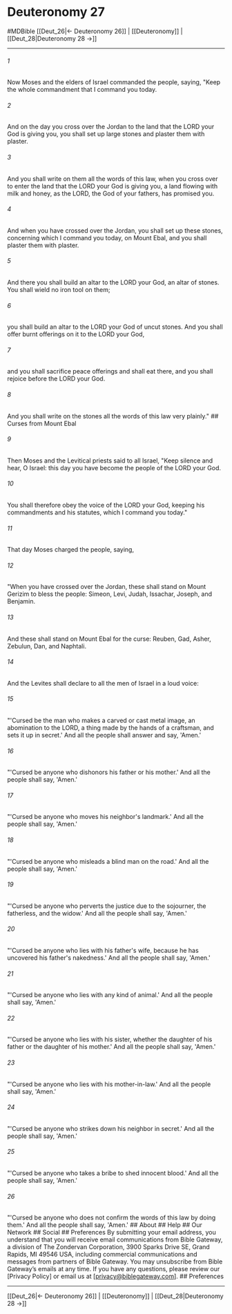 # Deuteronomy 27
#MDBible
[[Deut_26|← Deuteronomy 26]] | [[Deuteronomy]] | [[Deut_28|Deuteronomy 28 →]]

***






###### 1 


Now Moses and the elders of Israel commanded the people, saying, "Keep the whole commandment that I command you today. 





###### 2 


And on the day you cross over the Jordan to the land that the LORD your God is giving you, you shall set up large stones and plaster them with plaster. 





###### 3 


And you shall write on them all the words of this law, when you cross over to enter the land that the LORD your God is giving you, a land flowing with milk and honey, as the LORD, the God of your fathers, has promised you. 





###### 4 


And when you have crossed over the Jordan, you shall set up these stones, concerning which I command you today, on Mount Ebal, and you shall plaster them with plaster. 





###### 5 


And there you shall build an altar to the LORD your God, an altar of stones. You shall wield no iron tool on them; 





###### 6 


you shall build an altar to the LORD your God of uncut stones. And you shall offer burnt offerings on it to the LORD your God, 





###### 7 


and you shall sacrifice peace offerings and shall eat there, and you shall rejoice before the LORD your God. 





###### 8 


And you shall write on the stones all the words of this law very plainly." ## Curses from Mount Ebal 





###### 9 


Then Moses and the Levitical priests said to all Israel, "Keep silence and hear, O Israel: this day you have become the people of the LORD your God. 





###### 10 


You shall therefore obey the voice of the LORD your God, keeping his commandments and his statutes, which I command you today." 





###### 11 


That day Moses charged the people, saying, 





###### 12 


"When you have crossed over the Jordan, these shall stand on Mount Gerizim to bless the people: Simeon, Levi, Judah, Issachar, Joseph, and Benjamin. 





###### 13 


And these shall stand on Mount Ebal for the curse: Reuben, Gad, Asher, Zebulun, Dan, and Naphtali. 





###### 14 


And the Levites shall declare to all the men of Israel in a loud voice: 





###### 15 


"'Cursed be the man who makes a carved or cast metal image, an abomination to the LORD, a thing made by the hands of a craftsman, and sets it up in secret.' And all the people shall answer and say, 'Amen.' 





###### 16 


"'Cursed be anyone who dishonors his father or his mother.' And all the people shall say, 'Amen.' 





###### 17 


"'Cursed be anyone who moves his neighbor's landmark.' And all the people shall say, 'Amen.' 





###### 18 


"'Cursed be anyone who misleads a blind man on the road.' And all the people shall say, 'Amen.' 





###### 19 


"'Cursed be anyone who perverts the justice due to the sojourner, the fatherless, and the widow.' And all the people shall say, 'Amen.' 





###### 20 


"'Cursed be anyone who lies with his father's wife, because he has uncovered his father's nakedness.' And all the people shall say, 'Amen.' 





###### 21 


"'Cursed be anyone who lies with any kind of animal.' And all the people shall say, 'Amen.' 





###### 22 


"'Cursed be anyone who lies with his sister, whether the daughter of his father or the daughter of his mother.' And all the people shall say, 'Amen.' 





###### 23 


"'Cursed be anyone who lies with his mother-in-law.' And all the people shall say, 'Amen.' 





###### 24 


"'Cursed be anyone who strikes down his neighbor in secret.' And all the people shall say, 'Amen.' 





###### 25 


"'Cursed be anyone who takes a bribe to shed innocent blood.' And all the people shall say, 'Amen.' 





###### 26 


"'Cursed be anyone who does not confirm the words of this law by doing them.' And all the people shall say, 'Amen.' ## About ## Help ## Our Network ## Social ## Preferences By submitting your email address, you understand that you will receive email communications from Bible Gateway, a division of The Zondervan Corporation, 3900 Sparks Drive SE, Grand Rapids, MI 49546 USA, including commercial communications and messages from partners of Bible Gateway. You may unsubscribe from Bible Gateway&rsquo;s emails at any time. If you have any questions, please review our [Privacy Policy] or email us at [privacy@biblegateway.com]. ## Preferences

***

[[Deut_26|← Deuteronomy 26]] | [[Deuteronomy]] | [[Deut_28|Deuteronomy 28 →]]
